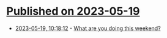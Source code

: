 # [Published on 2023-05-19](index.md)

* [2023-05-19, 10:18:12](https://lobste.rs/s/dvsehh/what_are_you_doing_this_weekend) - [What are you doing this weekend?](https://lobste.rs/s/dvsehh/what_are_you_doing_this_weekend)
